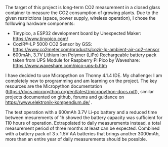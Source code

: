 The target of this project is long-term CO2 measurement in a closed glass container to measure the CO2 consumption of growing plants.
Due to the given restrictions (space, power supply, wireless operation), I chose the folllowing hardware components:
- Tinypico, a ESP32 development board by Unexpected Maker: https://www.tinypico.com/
- CozIR®-LP 5000 CO2 Sensor by GSS: https://www.co2meter.com/products/cozir-lp-ambient-air-co2-sensor
- 600mAh, 3.7V Lithium Ion Polymer (LiPo) Rechargeable battery pack taken from UPS Module for Raspberry Pi Pico by Waveshare: https://www.waveshare.com/pico-ups-b.htm

I have decided to use Micropython on Thonny 4.1.4 IDE.
My challenge: I am completely new to programming and am learning on the project.
The key resources are the Micropython documentation (https://docs.micropython.org/en/latest/micropython-docs.pdf), similar projects documented on github, forums and guidance on https://www.elektronik-kompendium.de/ .

The test operation with a 600mAh 3.7V Li-po battery and a reduced time between mesurements of 1h showed the battery capacity was sufficient for 110 hours of operation. Extrapolated to daily measurements instead, a total measurement period of three months at least can be expected. Combined with a battery pack of 3 x 1.5V AA batteries that brings another 3000mAh, more than an entire year of daily measurements should be possible.
